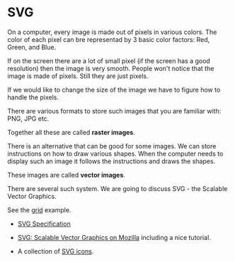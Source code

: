 # SVG


On a computer, every image is made out of pixels in various colors. The color of each pixel can bre representad by 3 basic color factors: Red, Green, and Blue.

If on the screen there are a lot of small pixel (if the screen has a good resolution) then the image is very smooth. People won't notice that the image is made of pixels. Still they are just pixels.

If we would like to change the size of the image we have to figure how to handle the pixels.

There are various formats to store such images that you are familiar with: PNG, JPG etc.

Together all these are called **raster images**.


There is an alternative that can be good for some images. We can store instructions on how to draw various shapes. When the computer needs to display such an image it follows the instructions and draws the shapes.

These images are called **vector images**.

There are several such system. We are going to discuss SVG - the Scalable Vector Graphics.


See the [grid](./perl/grid.md) example.

* [SVG Specification](https://www.w3.org/TR/SVG/)

* [SVG: Scalable Vector Graphics on Mozilla](https://developer.mozilla.org/en-US/docs/Web/SVG) including a nice tutorial.

* A collection of [SVG icons](https://www.svgrepo.com/).
